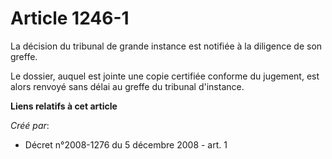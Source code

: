 # Article 1246-1

La décision du tribunal de grande instance est notifiée à la diligence de son greffe. 

Le dossier, auquel est jointe une copie certifiée conforme du jugement, est alors renvoyé sans délai au greffe du tribunal
d'instance.

**Liens relatifs à cet article**

_Créé par_:

  - Décret n°2008-1276 du 5 décembre 2008 - art. 1

